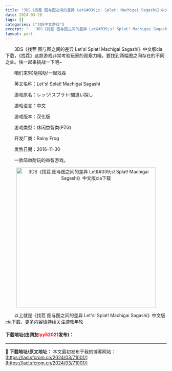 ```yaml
---
title: "3DS《找茬 图与图之间的差异 Let&#039;s! Splat! Machigai Sagashi》中文版cia下载"
date: 2024-03-28
tags: []
categories: ["3DS中文游戏"]
excerpt: "　　3DS《找茬 图与图之间的差异 Let&#039;s! Splat! Machigai Sagashi》中文版cia下载，《找茬》这款游戏非常考验玩家的观察力哦，要找到两幅图之间存在的不同之处。快一起来挑战一下吧~ 　　咱们来!啪哒啪哒!一起找茬 　　英文名称：Let&#039;s! Splat! &hellip;"
layout: post
---
```


 <p>　　3DS《找茬 图与图之间的差异 Let&#39;s! Splat! Machigai Sagashi》中文版cia下载，《找茬》这款游戏非常考验玩家的观察力哦，要找到两幅图之间存在的不同之处。快一起来挑战一下吧~</p> <p>　　咱们来!啪哒啪哒!一起找茬</p> <p>　　英文名称：Let&#39;s! Splat! Machigai Sagashi</p> <p>　　游戏原名：レッツ!スプラト!間違い探し</p> <p>　　游戏语言：中文</p> <p>　　游戏版本：汉化版</p> <p>　　游戏类型：休闲益智类(PZG)</p> <p>　　开发厂商：Rainy Frog</p> <p>　　发售日期：2016-11-30</p> <p>　　一款简单耐玩的益智游戏。</p> <p align="center"><img align="" border="0" src="https://lad.sfcrom.cn/wp-content/uploads/2024/03/20240328_66054a8eca149.jpg" width="436" alt="3DS《找茬 图与图之间的差异 Let&amp;#039;s! Splat! Machigai Sagashi》中文版cia下载" /></p> <p>　　以上就是《找茬 图与图之间的差异 Let&#39;s! Splat! Machigai Sagashi》中文版cia下载，更多内容请持续关注游戏年轮</p> <p><h4>下载地址(由网友<font color="red">lyy52021</font>发布)：</h4></p> 

---
📖 **下载地址/原文地址：** 本文最初发布于我的博客网站：[https://lad.sfcrom.cn/2024/03/71001/](https://lad.sfcrom.cn/2024/03/71001/)
